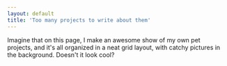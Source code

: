 ```yaml
---
layout: default
title: 'Too many projects to write about them'
---
```


Imagine that on this page, I make an awesome show of my own pet
projects, and it's all organized in a neat grid layout, with catchy
pictures in the background. Doesn't it look cool?

